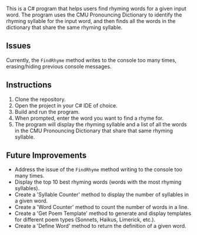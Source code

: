 This is a C# program that helps users find rhyming words for a given input word. The program uses the CMU Pronouncing Dictionary to identify the rhyming syllable for the input word, and then finds all the words in the dictionary that share the same rhyming syllable.

## Issues

Currently, the `FindRhyme` method writes to the console too many times, erasing/hiding previous console messages.

## Instructions

1.  Clone the repository.
2.  Open the project in your C# IDE of choice.
3.  Build and run the program.
4.  When prompted, enter the word you want to find a rhyme for.
5.  The program will display the rhyming syllable and a list of all the words in the CMU Pronouncing Dictionary that share that same rhyming syllable.

## Future Improvements

-   Address the issue of the `FindRhyme` method writing to the console too many times.
-   Display the top 10 best rhyming words (words with the most rhyming syllables).
-   Create a 'Syllable Counter' method to display the number of syllables in a given word.
-   Create a 'Word Counter' method to count the number of words in a line.
-   Create a 'Get Poem Template' method to generate and display templates for different poem types (Sonnets, Haikus, Limerick, etc.).
-   Create a 'Define Word' method to return the definition of a given word.